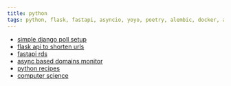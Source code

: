 ```yaml
---
title: python
tags: python, flask, fastapi, asyncio, yoyo, poetry, alembic, docker, algorithms, parsing, eight-queens, tetris
---
```


<ul>
    <li>
        <a href="https://github.com/nchikkam/djangopolls">
            simple django poll setup
        </a>
    </li>
    <li>
        <a href="https://github.com/nchikkam/flsk-shrt-url">
            flask api to shorten urls
        </a>
    </li>
    <li>
        <a href="https://github.com/nchikkam/fastapi-rds-crud">
            fastapi rds
        </a>
    </li>
    <li>
        <a href="https://github.com/nchikkam/asyncmon">
            async based domains monitor
        </a>
    </li>
    <li>
        <a href="https://code.activestate.com/recipes/users/4174427/">
            python recipes
        </a>
    </li>
    <li>
        <a href="https://algoprdgms.onrender.com/">
            computer science
        </a>
    </li>
</ul>